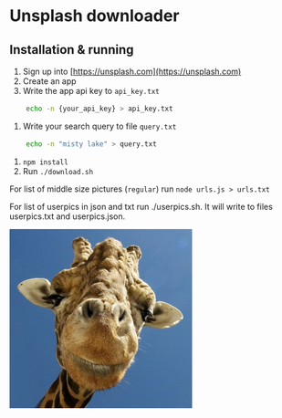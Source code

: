 # Unsplash downloader

## Installation & running

1. Sign up into [https://unsplash.com](https://unsplash.com)
2. Create an app
3. Write the app api key to `api_key.txt`

```bash
    echo -n {your_api_key} > api_key.txt
```

1. Write your search query to file `query.txt`

```bash
    echo -n "misty lake" > query.txt
```

1. `npm install`
2. Run `./download.sh`

For list of middle size pictures \(`regular`\) run `node urls.js > urls.txt`

For list of userpics in json and txt run ./userpics.sh. It will write to files userpics.txt and userpics.json.

![](.gitbook/assets/smile-xhqcac0q-200638-320-314.jpg)

